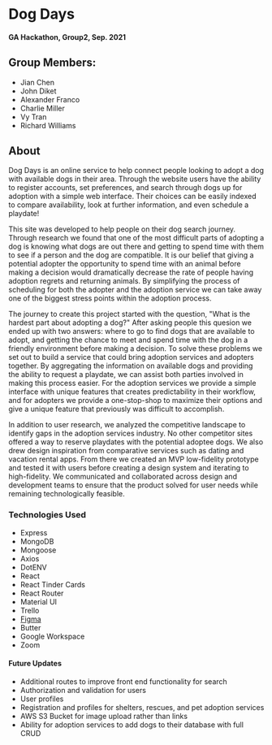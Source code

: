 # Dog Days

#### GA Hackathon, Group2, Sep. 2021
## Group Members:
- Jian Chen
- John Diket
- Alexander Franco
- Charlie Miller
- Vy Tran
- Richard Williams

## About

Dog Days is an online service to help connect people looking to adopt a dog with available dogs in their area.  Through the website users have the ability to register accounts, set preferences, and search through dogs up for adoption with a simple web interface.  Their choices can be easily indexed to compare availability, look at further information, and even schedule a playdate!

This site was developed to help people on their dog search journey.  Through research we found that one of the most difficult parts of adopting a dog is knowing what dogs are out there and getting to spend time with them to see if a person and the dog are compatible.  It is our belief that giving a potential adopter the opportunity to spend time with an animal before making a decision would dramatically decrease the rate of people having adoption regrets and returning animals.  By simplifying the process of scheduling for both the adopter and the adoption service we can take away one of the biggest stress points within the adoption process.

The journey to create this project started with the question, "What is the hardest part about adopting a dog?"  After asking people this quesion we ended up with two answers: where to go to find dogs that are available to adopt, and getting the chance to meet and spend time with the dog in a friendly environment before making a decision.  To solve these problems we set out to build a service that could bring adoption services and adopters together.  By aggregating the information on available dogs and providing the ability to request a playdate, we can assist both parties involved in making this process easier.  For the adoption services we provide a simple interface with unique features that creates predictability in their workflow, and for adopters we provide a one-stop-shop to maximize their options and give a unique feature that previously was difficult to accomplish.

In addition to user research, we analyzed the competitive landscape to identify gaps in the adoption services industry. No other competitor sites offered a way to reserve playdates with the potential adoptee dogs. We also drew design inspiration from comparative services such as dating and vacation rental apps. From there we created an MVP low-fidelity prototype and tested it with users before creating a design system and iterating to high-fidelity. We communicated and collaborated across design and development teams to ensure that the product solved for user needs while remaining technologically feasible.

### Technologies Used
- Express
- MongoDB
- Mongoose
- Axios
- DotENV
- React
- React Tinder Cards
- React Router
- Material UI
- Trello
- [Figma](https://www.figma.com/proto/QUmsA9i0IXF7tPOMfxbjEq/Pet-Hackathon?node-id=416%3A2557[…]2C48%2C0.05&scaling=min-zoom&starting-point-node-id=385%3A2014)
- Butter
- Google Workspace
- Zoom

#### Future Updates
- Additional routes to improve front end functionality for search
- Authorization and validation for users
- User profiles
- Registration and profiles for shelters, rescues, and pet adoption services
- AWS S3 Bucket for image upload rather than links
- Ability for adoption services to add dogs to their database with full CRUD